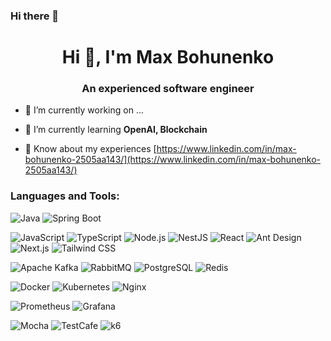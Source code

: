 ### Hi there 👋
<h1 align="center">Hi 👋, I'm Max Bohunenko</h1>
<h3 align="center">An experienced software engineer</h3>

- 🔭 I’m currently working on ...

- 🌱 I’m currently learning **OpenAI, Blockchain**

- 📄 Know about my experiences [https://www.linkedin.com/in/max-bohunenko-2505aa143/](https://www.linkedin.com/in/max-bohunenko-2505aa143/)

<h3 align="left">Languages and Tools:</h3>

![Java](https://img.shields.io/badge/Java-ED8B00?style=for-the-badge&logo=openjdk&logoColor=black)
![Spring Boot](https://img.shields.io/badge/Spring_Boot-F2F4F9?style=for-the-badge&logo=spring-boot)

![JavaScript](https://img.shields.io/badge/JavaScript-F0DB4F?style=for-the-badge&logo=javascript&logoColor=323330)
![TypeScript](https://img.shields.io/badge/TypeScript-007ACC?style=for-the-badge&logo=typescript&logoColor=white)
![Node.js](https://img.shields.io/badge/Node.js-339933?style=for-the-badge&logo=nodedotjs&logoColor=white)
![NestJS](https://img.shields.io/badge/NestJS-e0234e?style=for-the-badge&logo=nestjs&logoColor=white)
![React](https://img.shields.io/badge/React-087ea4?style=for-the-badge&logo=react&logoColor=white)
![Ant Design](https://img.shields.io/badge/Ant_Design-1677FF?style=for-the-badge&logo=antdesign&logoColor=white)
![Next.js](https://img.shields.io/badge/Next.js-F2F4F9?style=for-the-badge&logo=nextdotjs&logoColor=black)
![Tailwind CSS](https://img.shields.io/badge/Tailwind_CSS-0EA5E9?style=for-the-badge&logo=tailwindcss&logoColor=white)

![Apache Kafka](https://img.shields.io/badge/Apache_Kafka-231F20?style=for-the-badge&logo=apache-kafka&logoColor=white)
![RabbitMQ](https://img.shields.io/badge/rabbitmq-%23FF6600.svg?&style=for-the-badge&logo=rabbitmq&logoColor=white)
![PostgreSQL](https://img.shields.io/badge/PostgreSQL-316192?style=for-the-badge&logo=postgresql&logoColor=white)
![Redis](https://img.shields.io/badge/redis-%23DD0031.svg?&style=for-the-badge&logo=redis&logoColor=white)

![Docker](https://img.shields.io/badge/Docker-2CA5E0?style=for-the-badge&logo=docker&logoColor=white)
![Kubernetes](https://img.shields.io/badge/kubernetes-326ce5.svg?&style=for-the-badge&logo=kubernetes&logoColor=white)
![Nginx](https://img.shields.io/badge/Nginx-009639?style=for-the-badge&logo=nginx&logoColor=white)

![Prometheus](https://img.shields.io/badge/Prometheus-000000?style=for-the-badge&logo=prometheus)
![Grafana](https://img.shields.io/badge/Grafana-F2F4F9?style=for-the-badge&logo=grafana&logoColor=orange)

![Mocha](https://img.shields.io/badge/Mocha-8D6748?style=for-the-badge&logo=Mocha&logoColor=white)
![TestCafe](https://img.shields.io/badge/TestCafe-1a202e?style=for-the-badge&logo=testcafe&logoColor=white)
![k6](https://img.shields.io/badge/k6-7d64ff?style=for-the-badge&logo=k6&logoColor=white)

